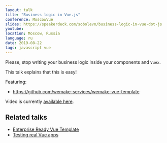 ```yaml
---
layout: talk
title: "Business logic in Vue.js"
conference: MoscowVue
slides: https://speakerdeck.com/sobolevn/business-logic-in-vue-dot-js
youtube:
location: Moscow, Russia
language: ru
date: 2019-08-22
tags: javascript vue
---
```


Please, stop writing your business logic inside your components and `Vuex`.

This talk explains that this is easy!

Featuring:
- <https://github.com/wemake-services/wemake-vue-template>

Video is currently [available here](https://www.youtube.com/watch?v=hHVQVOEhxSw).

## Related talks

- [Enterprise Ready Vue Template](https://sobolevn.me/talks/moscowjs-2018)
- [Testing real Vue apps](https://sobolevn.me/talks/krasnodar-dev-days-2018)
